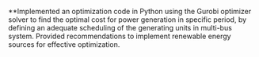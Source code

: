 **Implemented an optimization code in Python using the Gurobi optimizer solver to find the optimal cost for power generation in specific period, by defining an adequate scheduling of the generating units in multi-bus system. Provided recommendations to implement renewable energy sources for effective optimization.
